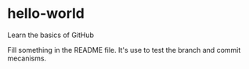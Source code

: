 # hello-world
Learn the basics of GitHub

Fill something in the README file.
It's use to test the branch and commit mecanisms.
